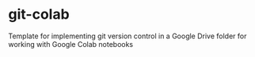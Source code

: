 # git-colab
Template for implementing git version control in a Google Drive folder for working with Google Colab notebooks
